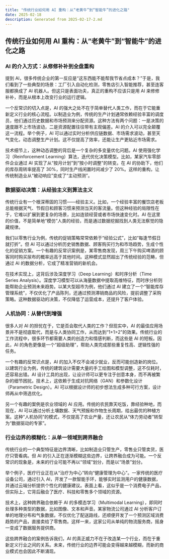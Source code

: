 ```yaml
---
title: "传统行业如何用 AI 重构：从“老黄牛”到“智能牛”的进化之路"
date: 2025-02-18
description: Generated from 2025-02-17-2.md
---
```


## 传统行业如何用 AI 重构：从“老黄牛”到“智能牛”的进化之路

### AI 的介入方式：从修修补补到全盘重构

提到 AI，很多传统企业的第一反应是“这东西能不能帮我节省点成本？”于是，我们看到了一些典型的场景：工厂引入自动化检测，零售店引入智能推荐，甚至连客服都换成了 AI 机器人。但这只是表面功夫，真正的重构不应该只是用 AI 来修修补补，而是从根本上改变行业的运行逻辑。

一个反常识的切入点是，AI 的强大之处不在于简单替代人类工作，而在于它能重新定义行业的核心流程。以制造业为例，传统的生产计划通常依赖经验丰富的调度员，他们通过历史数据和市场预测来分配资源。这种方法有两个问题：一是决策的速度跟不上市场波动，二是资源配置往往带有主观偏差。AI 的介入可以完全颠覆这一流程。举个例子，AI 可以通过实时分析供应链数据、市场需求波动，甚至天气变化，动态调整生产计划。这不仅提高了效率，还能让生产更贴近市场需求。

技术细节上，这种动态调整的背后是一个复杂的多变量优化问题。AI 使用强化学习（Reinforcement Learning）算法，迭代优化决策模型。比如，某家汽车零部件企业通过 AI 实现了从“按月计划”到“按小时调整”的转变。在 AI 的协助下，他们的库存周转率提高了 30%，同时生产线闲置时间减少了 20%。这样的重构，让传统制造业从“被动响应”变成了“主动预测”。

### 数据驱动决策：从经验主义到算法主义

传统行业有一个根深蒂固的习惯——经验主义。比如，一个经验丰富的餐饮店老板总能根据天气、节假日和顾客习惯来预测当天的客流量。但这种经验的局限性在于，它难以扩展到更复杂的场景，比如连锁经营或者市场快速变化时。AI 在这里的价值，不是简单地“模仿”人类的经验，而是通过数据挖掘找到人类无法察觉的隐藏规律。

我们以零售行业为例，传统的促销策略常常依赖于“经验公式”，比如“每逢节假日就打折”。但 AI 可以通过分析历史销售数据、顾客购买行为和市场趋势，生成个性化的促销方案。一个有趣的反常识案例是，某零售商发现，周三下午购买啤酒的顾客同时购买尿布的概率远高于其他时间。这种模式显然超出了传统经验的范畴，但通过 AI 的数据分析，它成了精准营销的新机会。

在技术实现上，这背后涉及深度学习（Deep Learning）和时序分析（Time Series Analysis）。深度学习模型可以从海量数据中提取高维特征，而时序分析则能帮助企业预测未来趋势。以某大型超市为例，他们通过 AI 建立了一个“智能库存管理系统”，不仅优化了产品陈列，还通过预测滞销商品的风险，提前调整了采购策略。这种数据驱动的决策，不仅降低了运营成本，还提升了客户体验。

### 人机协同：从替代到增强

很多人对 AI 的担忧在于，它是否会取代人类的工作？但现实中，AI 的最佳应用场景并不是彻底取代，而是与人类协同工作，从而达到“1+1>2”的效果。传统行业的工作流程中，很多环节都需要人类的创造力和情感判断，而这些是 AI 的短板。因此，AI 的角色更像是一个“超级助理”，帮助人类完成那些重复性高、逻辑性强的任务。

一个有趣的反常识点是，AI 的加入不仅不会减少就业，反而可能创造新的岗位。以建筑行业为例，传统的建筑设计需要大量的手工绘图和模型调整，这不仅耗时，还容易出错。AI 设计工具的出现，让设计师可以更专注于创意本身，而不再被繁杂的细节困扰。技术上，这依赖于生成对抗网络（GAN）和参数化设计（Parametric Design）。AI 可以根据设计师的初步想法生成多种可行方案，设计师再从中筛选优化。

另一个有趣的案例是农业领域的 AI 应用。传统的农民靠天吃饭，靠经验种地，而现在，AI 可以通过分析土壤数据、天气预报和作物生长周期，给出最优的种植方案。这种“人机协同”的模式，不仅提高了农业产量，还让农民从“体力劳动者”转型为“数据驱动的专家”。

### 行业边界的模糊化：从单一领域到跨界融合

传统行业的一个典型特征是边界清晰，比如制造业只管生产，零售业只管卖货，医疗只管看病。但 AI 的引入正在逐渐模糊这些边界，让跨界融合成为可能。一个反常识的现象是，未来的行业可能不再以“领域”划分，而是以“场景”划分。

举个例子，医疗行业正在从“治疗为中心”转向“健康管理为中心”。一家传统的医疗设备公司，通过引入 AI，开发了一款智能手环，能够实时监测用户的健康数据，并通过云端分析提供个性化的健康建议。表面上看，这似乎是一个消费电子产品，但实际上，它背后融合了医疗、科技和零售多个领域的资源。

技术上，这种跨界融合依赖于 AI 的多模态学习（Multimodal Learning），即同时处理多种类型的数据，比如图像、文本和声音。某家物流公司通过 AI 分析客户订单的地理分布和气象数据，不仅优化了配送路线，还顺便开发了一个预测区域消费趋势的产品，直接卖给了零售商。这样一来，这家公司从单纯的物流服务商，摇身一变成了数据服务提供商。

这些跨界融合的案例告诉我们，AI 的真正威力不在于改造某一个行业，而在于重新定义行业之间的关系。未来，传统行业的边界可能会变得越来越模糊，而新的商业模式也会因此不断涌现。
